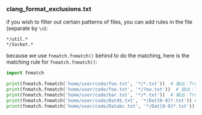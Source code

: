 ### clang_format_exclusions.txt

if you wish to filter out certain patterns of files, you can add rules in the file (separate by `\n`):

```
*/util.*
*/Socket.*
```

because we use `fnmatch.fnmatch()` behind to do the matching, here is the matching rule for `fnmatch.fnmatch()`:

```python
import fnmatch

print(fnmatch.fnmatch('home/user/code/foo.txt', '*/*.txt'))  # 输出：True
print(fnmatch.fnmatch('home/user/code/foo.txt', '*/?oo.txt'))  # 输出：True
print(fnmatch.fnmatch('home/user/code/bar.txt', '*/*.txt'))  # 输出：True
print(fnmatch.fnmatch('home/user/code/Dat45.txt', '*/Dat[0-9]*.txt')) # 输出：True
print(fnmatch.fnmatch('home/user/code/Databc.txt', '*/Dat[0-9]*.txt')) # 输出：False
```